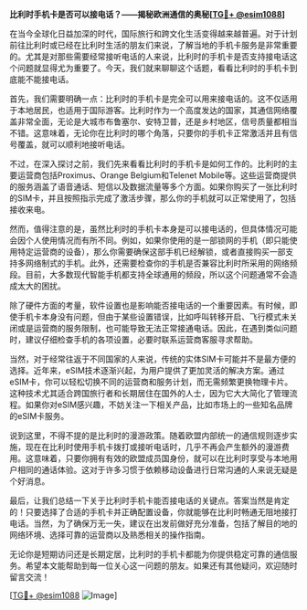 **比利时手机卡是否可以接电话？——揭秘欧洲通信的奥秘[[TG💪+ @esim1088](https://t.me/s/esim1088)]**

在当今全球化日益加深的时代，国际旅行和跨文化生活变得越来越普遍。对于计划前往比利时或已经在比利时生活的朋友们来说，了解当地的手机卡服务是非常重要的。尤其是对那些需要经常接听电话的人来说，比利时的手机卡是否支持接电话这个问题就显得尤为重要了。今天，我们就来聊聊这个话题，看看比利时的手机卡到底能不能接电话。

首先，我们需要明确一点：比利时的手机卡是完全可以用来接电话的。这不仅适用于本地居民，也适用于国际游客。比利时作为一个高度发达的国家，其通信网络覆盖非常全面，无论是大城市布鲁塞尔、安特卫普，还是乡村地区，信号质量都相当不错。这意味着，无论你在比利时的哪个角落，只要你的手机卡正常激活并且有信号覆盖，就可以顺利地接听电话。

不过，在深入探讨之前，我们先来看看比利时的手机卡是如何工作的。比利时的主要运营商包括Proximus、Orange Belgium和Telenet Mobile等。这些运营商提供的服务涵盖了语音通话、短信以及数据流量等多个方面。如果你购买了一张比利时的SIM卡，并且按照指示完成了激活步骤，那么你的手机就可以正常使用了，包括接收来电。

然而，值得注意的是，虽然比利时的手机卡本身是可以接电话的，但具体情况可能会因个人使用情况而有所不同。例如，如果你使用的是一部锁网的手机（即只能使用特定运营商的设备），那么你需要确保这部手机已经解锁，或者直接购买一部支持多网络制式的手机。此外，还需要检查你的手机是否兼容比利时所采用的网络频段。目前，大多数现代智能手机都支持全球通用的频段，所以这个问题通常不会造成太大的困扰。

除了硬件方面的考量，软件设置也是影响能否接电话的一个重要因素。有时候，即使手机卡本身没有问题，但由于某些设置错误，比如呼叫转移开启、飞行模式未关闭或是运营商的服务限制，也可能导致无法正常接通电话。因此，在遇到类似问题时，建议仔细检查手机的各项设置，必要时联系运营商客服寻求帮助。

当然，对于经常往返于不同国家的人来说，传统的实体SIM卡可能并不是最方便的选择。近年来，eSIM技术逐渐兴起，为用户提供了更加灵活的解决方案。通过eSIM卡，你可以轻松切换不同的运营商和服务计划，而无需频繁更换物理卡片。这种技术尤其适合跨国旅行者和长期居住在国外的人士，因为它大大简化了管理流程。如果你对eSIM感兴趣，不妨关注一下相关产品，比如市场上的一些知名品牌的eSIM卡服务。

说到这里，不得不提的是比利时的漫游政策。随着欧盟内部统一的通信规则逐步实施，现在在比利时使用手机卡拨打或接听电话时，几乎不再会产生额外的漫游费用。这意味着，只要你拥有有效的欧盟成员国身份，就可以在比利时享受与本地用户相同的通话体验。这对于许多习惯于依赖移动设备进行日常沟通的人来说无疑是个好消息。

最后，让我们总结一下关于比利时手机卡能否接电话的关键点。答案当然是肯定的！只要选择了合适的手机卡并正确配置设备，你就能够在比利时畅通无阻地接打电话。当然，为了确保万无一失，建议在出发前做好充分准备，包括了解目的地的网络环境、选择可靠的运营商以及熟悉相关的操作指南。

无论你是短期访问还是长期定居，比利时的手机卡都能为你提供稳定可靠的通信服务。希望本文能帮助到每一位关心这一问题的朋友。如果还有其他疑问，欢迎随时留言交流！

[[TG💪+ @esim1088](https://t.me/s/esim1088) ![Image](https://i.postimg.cc/4NQfJmqS/Snipaste-2025-05-13-00-14-12.png)]